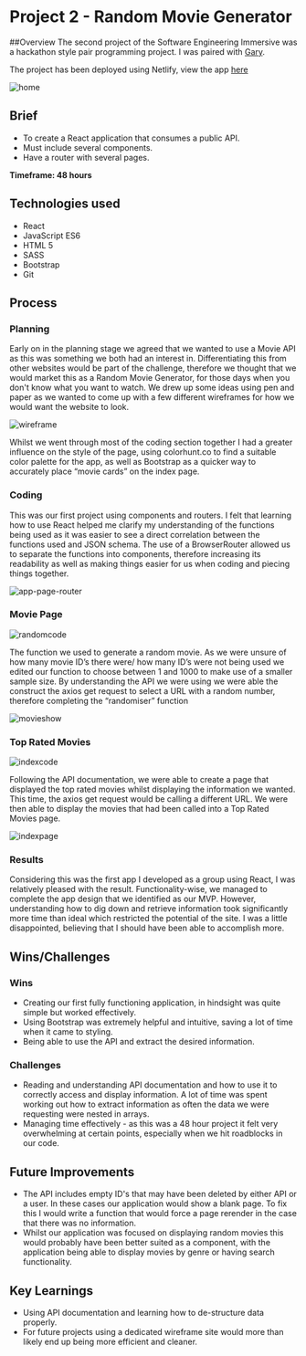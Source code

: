 # Project 2 - Random Movie Generator
##Overview
The second project of the Software Engineering Immersive was a hackathon style pair programming project. I was paired with <a href="https://github.com/miskhill">Gary</a>.

The project has been deployed using Netlify, view the app <a href="https://movieproject2.netlify.app/" target="_blank">here</a>

![home](./src/styles/images/p2-home.png)

## Brief

- To create a React application that consumes a public API.
- Must include several components.
- Have a router with several pages.

**Timeframe: 48 hours**

## Technologies used

 - React
 - JavaScript ES6
 - HTML 5
 - SASS
 - Bootstrap
 - Git

## Process
### Planning
Early on in the planning stage we agreed that we wanted to use a Movie API as this was something we both had an interest in. Differentiating this from other websites would be part of the challenge, therefore we thought that we would market this as a Random Movie Generator, for those days when you don't know what you want to watch.
We drew up some ideas using pen and paper as we wanted to come up with a few different wireframes for how we would want the website to look.

![wireframe](./src/styles/images/p2-wireframe.jpeg)

Whilst we went through most of the coding section together I had a greater influence on the style of the page, using colorhunt.co to find a suitable color palette for the app, as well as Bootstrap as a quicker way to accurately place “movie cards” on the index page.


### Coding

This was our first project using components and routers. I felt that learning how to use React helped me clarify my understanding of the functions being used as it was easier to see a direct correlation between the functions used and JSON schema. The use of a BrowserRouter allowed us to separate the functions into components, therefore increasing its readability as well as making things easier for us when coding and piecing things together.

![app-page-router](./src/styles/images/p2-app-page-router.png)


### Movie Page

![randomcode](./src/styles/images/p2-randomcode.png)

The function we used to generate a random movie. As we were unsure of how many movie ID’s there were/ how many ID’s were not being used we edited our function to choose between 1 and 1000 to make use of a smaller sample size.
By understanding the API we were using we were able the construct the axios get request to select a URL with a random number, therefore completing the “randomiser” function

![movieshow](./src/styles/images/p2-movieshow.png)

### Top Rated Movies
![indexcode](./src/styles/images/p2-indexcode.png)


Following the API documentation, we were able to create a page that displayed the top rated movies whilst displaying the information we wanted. This time, the axios get request would be calling a different URL. We were then able to display the movies that had been called into a Top Rated Movies page.

![indexpage](./src/styles/images/p2-indexpage.png)


### Results
Considering this was the first app I developed as a group using React, I was relatively pleased with the result. Functionality-wise, we managed to complete the app design that we identified as our MVP.
However, understanding how to dig down and retrieve information took significantly more time than ideal which restricted the potential of the site. I was a little disappointed, believing that I should have been able to accomplish more.



## Wins/Challenges
### Wins
- Creating our first fully functioning application, in hindsight was quite simple but worked effectively.
-  Using Bootstrap was extremely helpful and intuitive, saving a lot of time when it came to styling.
- Being able to use the API and extract the desired information.

### Challenges
- Reading and understanding API documentation and how to use it to correctly access and display information. A lot of time was spent working out how to extract information as often the data we were requesting were nested in arrays.
- Managing time effectively - as this was a 48 hour project it felt very overwhelming at certain points, especially when we hit roadblocks in our code.


## Future Improvements
- The API includes empty ID's that may have been deleted by either API or a user. In these cases our application would show a blank page. To fix this I would write a function that would force a page rerender in the case that there was no information.
- Whilst our application was focused on displaying random movies this would probably have been better suited as a component, with the application being able to display movies by genre or having search functionality.


## Key Learnings
- Using API documentation and learning how to de-structure data properly.
- For future projects using a dedicated wireframe site would more than likely end up being more efficient and cleaner.

